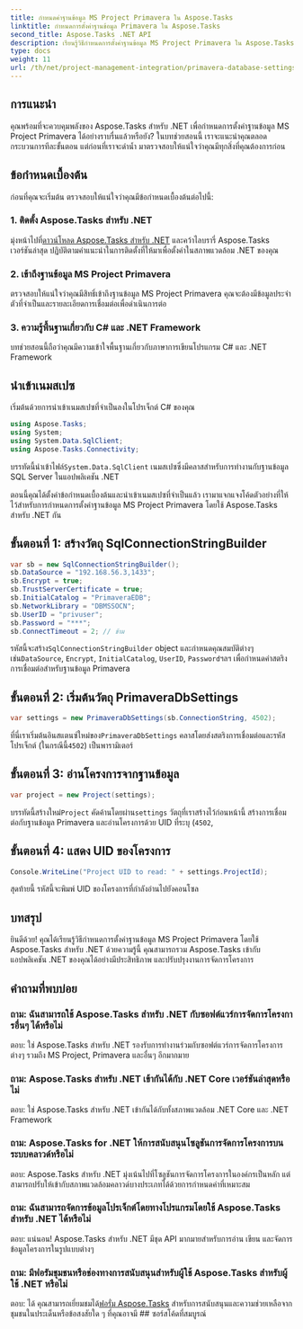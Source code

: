 ```yaml
---
title: กำหนดค่าฐานข้อมูล MS Project Primavera ใน Aspose.Tasks
linktitle: กำหนดการตั้งค่าฐานข้อมูล Primavera ใน Aspose.Tasks
second_title: Aspose.Tasks .NET API
description: เรียนรู้วิธีกำหนดการตั้งค่าฐานข้อมูล MS Project Primavera ใน Aspose.Tasks สำหรับ .NET ได้อย่างง่ายดาย ปรับปรุงงานการจัดการโครงการของคุณ
type: docs
weight: 11
url: /th/net/project-management-integration/primavera-database-settings/
---
```

## การแนะนำ
คุณพร้อมที่จะควบคุมพลังของ Aspose.Tasks สำหรับ .NET เพื่อกำหนดการตั้งค่าฐานข้อมูล MS Project Primavera ได้อย่างราบรื่นแล้วหรือยัง? ในบทช่วยสอนนี้ เราจะแนะนำคุณตลอดกระบวนการทีละขั้นตอน แต่ก่อนที่เราจะดำน้ำ มาตรวจสอบให้แน่ใจว่าคุณมีทุกสิ่งที่คุณต้องการก่อน
## ข้อกำหนดเบื้องต้น
ก่อนที่คุณจะเริ่มต้น ตรวจสอบให้แน่ใจว่าคุณมีข้อกำหนดเบื้องต้นต่อไปนี้:
### 1. ติดตั้ง Aspose.Tasks สำหรับ .NET
 มุ่งหน้าไปที่[ดาวน์โหลด Aspose.Tasks สำหรับ .NET](https://releases.aspose.com/tasks/net/) และคว้าไลบรารี่ Aspose.Tasks เวอร์ชันล่าสุด ปฏิบัติตามคำแนะนำในการติดตั้งที่ให้มาเพื่อตั้งค่าในสภาพแวดล้อม .NET ของคุณ
### 2. เข้าถึงฐานข้อมูล MS Project Primavera
ตรวจสอบให้แน่ใจว่าคุณมีสิทธิ์เข้าถึงฐานข้อมูล MS Project Primavera คุณจะต้องมีข้อมูลประจำตัวที่จำเป็นและรายละเอียดการเชื่อมต่อเพื่อดำเนินการต่อ
### 3. ความรู้พื้นฐานเกี่ยวกับ C# และ .NET Framework
บทช่วยสอนนี้ถือว่าคุณมีความเข้าใจพื้นฐานเกี่ยวกับภาษาการเขียนโปรแกรม C# และ .NET Framework

## นำเข้าเนมสเปซ
เริ่มต้นด้วยการนำเข้าเนมสเปซที่จำเป็นลงในโปรเจ็กต์ C# ของคุณ

```csharp
using Aspose.Tasks;
using System;
using System.Data.SqlClient;
using Aspose.Tasks.Connectivity;

```
 บรรทัดนี้นำเข้าไฟล์`System.Data.SqlClient` เนมสเปซซึ่งมีคลาสสำหรับการทำงานกับฐานข้อมูล SQL Server ในแอปพลิเคชัน .NET

ตอนนี้คุณได้ตั้งค่าข้อกำหนดเบื้องต้นและนำเข้าเนมสเปซที่จำเป็นแล้ว เรามาแจกแจงโค้ดตัวอย่างที่ให้ไว้สำหรับการกำหนดการตั้งค่าฐานข้อมูล MS Project Primavera โดยใช้ Aspose.Tasks สำหรับ .NET กัน
## ขั้นตอนที่ 1: สร้างวัตถุ SqlConnectionStringBuilder
```csharp
var sb = new SqlConnectionStringBuilder();
sb.DataSource = "192.168.56.3,1433";
sb.Encrypt = true;
sb.TrustServerCertificate = true;
sb.InitialCatalog = "PrimaveraEDB";
sb.NetworkLibrary = "DBMSSOCN";
sb.UserID = "privuser";
sb.Password = "***";
sb.ConnectTimeout = 2; // ข้าม
```
 รหัสนี้จะสร้าง`SqlConnectionStringBuilder` object และกำหนดคุณสมบัติต่างๆ เช่น`DataSource`, `Encrypt`, `InitialCatalog`, `UserID`, `Password`ฯลฯ เพื่อกำหนดค่าสตริงการเชื่อมต่อสำหรับฐานข้อมูล Primavera
## ขั้นตอนที่ 2: เริ่มต้นวัตถุ PrimaveraDbSettings
```csharp
var settings = new PrimaveraDbSettings(sb.ConnectionString, 4502);
```
ที่นี่เราเริ่มต้นอินสแตนซ์ใหม่ของ`PrimaveraDbSettings` คลาสโดยส่งสตริงการเชื่อมต่อและรหัสโปรเจ็กต์ (ในกรณีนี้`4502`) เป็นพารามิเตอร์
## ขั้นตอนที่ 3: อ่านโครงการจากฐานข้อมูล
```csharp
var project = new Project(settings);
```
 บรรทัดนี้สร้างใหม่`Project` คัดค้านโดยผ่าน`settings` วัตถุที่เราสร้างไว้ก่อนหน้านี้ สร้างการเชื่อมต่อกับฐานข้อมูล Primavera และอ่านโครงการด้วย UID ที่ระบุ (`4502`,
## ขั้นตอนที่ 4: แสดง UID ของโครงการ
```csharp
Console.WriteLine("Project UID to read: " + settings.ProjectId);
```
สุดท้ายนี้ รหัสนี้จะพิมพ์ UID ของโครงการที่กำลังอ่านไปยังคอนโซล

## บทสรุป
ยินดีด้วย! คุณได้เรียนรู้วิธีกำหนดการตั้งค่าฐานข้อมูล MS Project Primavera โดยใช้ Aspose.Tasks สำหรับ .NET ด้วยความรู้นี้ คุณสามารถรวม Aspose.Tasks เข้ากับแอปพลิเคชัน .NET ของคุณได้อย่างมีประสิทธิภาพ และปรับปรุงงานการจัดการโครงการ
## คำถามที่พบบ่อย
### ถาม: ฉันสามารถใช้ Aspose.Tasks สำหรับ .NET กับซอฟต์แวร์การจัดการโครงการอื่นๆ ได้หรือไม่
ตอบ: ใช่ Aspose.Tasks สำหรับ .NET รองรับการทำงานร่วมกับซอฟต์แวร์การจัดการโครงการต่างๆ รวมถึง MS Project, Primavera และอื่นๆ อีกมากมาย
### ถาม: Aspose.Tasks สำหรับ .NET เข้ากันได้กับ .NET Core เวอร์ชันล่าสุดหรือไม่
ตอบ: ใช่ Aspose.Tasks สำหรับ .NET เข้ากันได้กับทั้งสภาพแวดล้อม .NET Core และ .NET Framework
### ถาม: Aspose.Tasks for .NET ให้การสนับสนุนโซลูชันการจัดการโครงการบนระบบคลาวด์หรือไม่
ตอบ: Aspose.Tasks สำหรับ .NET มุ่งเน้นไปที่โซลูชันการจัดการโครงการในองค์กรเป็นหลัก แต่สามารถปรับให้เข้ากับสภาพแวดล้อมคลาวด์บางประเภทได้ด้วยการกำหนดค่าที่เหมาะสม
### ถาม: ฉันสามารถจัดการข้อมูลโปรเจ็กต์โดยทางโปรแกรมโดยใช้ Aspose.Tasks สำหรับ .NET ได้หรือไม่
ตอบ: แน่นอน! Aspose.Tasks สำหรับ .NET มีชุด API มากมายสำหรับการอ่าน เขียน และจัดการข้อมูลโครงการในรูปแบบต่างๆ
### ถาม: มีฟอรัมชุมชนหรือช่องทางการสนับสนุนสำหรับผู้ใช้ Aspose.Tasks สำหรับผู้ใช้ .NET หรือไม่
 ตอบ: ได้ คุณสามารถเยี่ยมชมได้[ฟอรั่ม Aspose.Tasks](https://forum.aspose.com/c/tasks/15) สำหรับการสนับสนุนและความช่วยเหลือจากชุมชนในประเด็นหรือข้อสงสัยใด ๆ ที่คุณอาจมี ## ซอร์สโค้ดที่สมบูรณ์